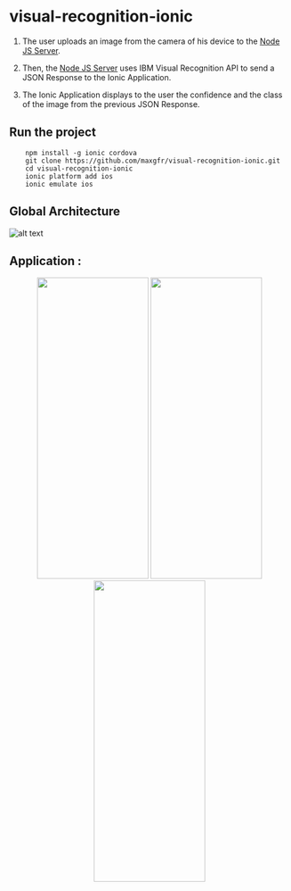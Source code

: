 # visual-recognition-ionic

1. The user uploads an image from the camera of his device to the [Node JS Server](https://github.com/maxgfr/visual-recognition-server/).

2. Then, the [Node JS Server](https://github.com/maxgfr/visual-recognition-server/) uses IBM Visual Recognition API to send a JSON Response to the Ionic Application.

3. The Ionic Application displays to the user the confidence and the class of the image from the previous JSON Response.

## Run the project

```
    npm install -g ionic cordova
    git clone https://github.com/maxgfr/visual-recognition-ionic.git
    cd visual-recognition-ionic
    ionic platform add ios
    ionic emulate ios
```

## Global Architecture

![alt text](https://github.com/maxgfr/visual-recognition-ionic/blob/master/screen/screen4.png)

## Application :

<div align="center">
  <img src="https://github.com/maxgfr/visual-recognition-ionic/blob/master/screen/screen1.png" height="540" width="200"/>
  <img src="https://github.com/maxgfr/visual-recognition-ionic/blob/master/screen/screen2.png" height="540" width="200"/>
  <img src="https://github.com/maxgfr/visual-recognition-ionic/blob/master/screen/screen3.png" height="540" width="200"/>
</div>
